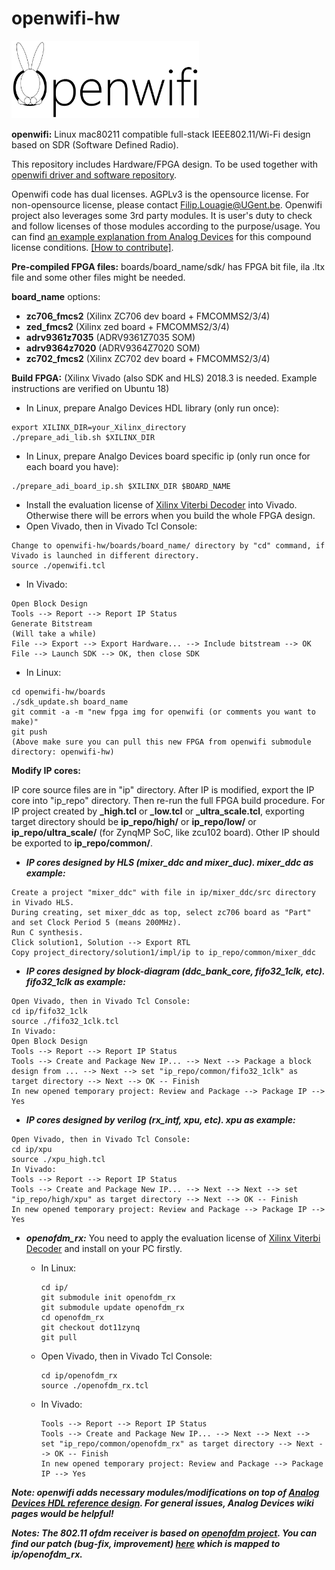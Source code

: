 # openwifi-hw
<img src="./openwifi-logo.png" width="300">

**openwifi:** Linux mac80211 compatible full-stack IEEE802.11/Wi-Fi design based on SDR (Software Defined Radio).

This repository includes Hardware/FPGA design. To be used together with [openwifi driver and software repository](https://github.com/open-sdr/openwifi).

Openwifi code has dual licenses. AGPLv3 is the opensource license. For non-opensource license, please contact Filip.Louagie@UGent.be. Openwifi project also leverages some 3rd party modules. It is user's duty to check and follow licenses of those modules according to the purpose/usage. You can find [an example explanation from Analog Devices](https://github.com/analogdevicesinc/hdl/blob/master/LICENSE) for this compound license conditions. [[How to contribute]](https://github.com/open-sdr/openwifi-hw/blob/master/CONTRIBUTING.md).

**Pre-compiled FPGA files:** boards/board_name/sdk/ has FPGA bit file, ila .ltx file and some other files might be needed.

**board_name** options:
- **zc706_fmcs2** (Xilinx ZC706 dev board + FMCOMMS2/3/4)
- **zed_fmcs2** (Xilinx zed board + FMCOMMS2/3/4)
- **adrv9361z7035** (ADRV9361Z7035 SOM)
- **adrv9364z7020** (ADRV9364Z7020 SOM)
- **zc702_fmcs2** (Xilinx ZC702 dev board + FMCOMMS2/3/4)

**Build FPGA:** (Xilinx Vivado (also SDK and HLS) 2018.3 is needed. Example instructions are verified on Ubuntu 18)

* In Linux, prepare Analgo Devices HDL library (only run once):

```
export XILINX_DIR=your_Xilinx_directory
./prepare_adi_lib.sh $XILINX_DIR
```
* In Linux, prepare Analgo Devices board specific ip (only run once for each board you have):

```
./prepare_adi_board_ip.sh $XILINX_DIR $BOARD_NAME
```
* Install the evaluation license of [Xilinx Viterbi Decoder](https://www.xilinx.com/products/intellectual-property/viterbi_decoder.html) into Vivado. Otherwise there will be errors when you build the whole FPGA design. 
* Open Vivado, then in Vivado Tcl Console:
```
Change to openwifi-hw/boards/board_name/ directory by "cd" command, if Vivado is launched in different directory.
source ./openwifi.tcl
```
* In Vivado:
```
Open Block Design
Tools --> Report --> Report IP Status
Generate Bitstream
(Will take a while)
File --> Export --> Export Hardware... --> Include bitstream --> OK
File --> Launch SDK --> OK, then close SDK
```
* In Linux:
```
cd openwifi-hw/boards
./sdk_update.sh board_name
git commit -a -m "new fpga img for openwifi (or comments you want to make)"
git push
(Above make sure you can pull this new FPGA from openwifi submodule directory: openwifi-hw)
```
**Modify IP cores:**

IP core source files are in "ip" directory. After IP is modified, export the IP core into "ip_repo" directory. Then re-run the full FPGA build procedure. For IP project created by **_high.tcl** or **_low.tcl** or **_ultra_scale.tcl**, exporting target directory should be **ip_repo/high/** or **ip_repo/low/** or **ip_repo/ultra_scale/** (for ZynqMP SoC, like zcu102 board). Other IP should be exported to **ip_repo/common/**.

* ***IP cores designed by HLS (mixer_ddc and mixer_duc). mixer_ddc as example:***

```
Create a project "mixer_ddc" with file in ip/mixer_ddc/src directory in Vivado HLS.
During creating, set mixer_ddc as top, select zc706 board as "Part" and set Clock Period 5 (means 200MHz).
Run C synthesis.
Click solution1, Solution --> Export RTL
Copy project_directory/solution1/impl/ip to ip_repo/common/mixer_ddc
```
* ***IP cores designed by block-diagram (ddc_bank_core, fifo32_1clk, etc). fifo32_1clk as example:***

```
Open Vivado, then in Vivado Tcl Console:
cd ip/fifo32_1clk
source ./fifo32_1clk.tcl
In Vivado:
Open Block Design
Tools --> Report --> Report IP Status
Tools --> Create and Package New IP... --> Next --> Package a block design from ... --> Next --> set "ip_repo/common/fifo32_1clk" as target directory --> Next --> OK -- Finish
In new opened temporary project: Review and Package --> Package IP --> Yes
```
* ***IP cores designed by verilog (rx_intf, xpu, etc). xpu as example:***

```
Open Vivado, then in Vivado Tcl Console:
cd ip/xpu
source ./xpu_high.tcl
In Vivado:
Tools --> Report --> Report IP Status
Tools --> Create and Package New IP... --> Next --> Next --> set "ip_repo/high/xpu" as target directory --> Next --> OK -- Finish
In new opened temporary project: Review and Package --> Package IP --> Yes
```
* ***openofdm_rx:***
You need to apply the evaluation license of [Xilinx Viterbi Decoder](https://www.xilinx.com/products/intellectual-property/viterbi_decoder.html) and install on your PC firstly.

  * In Linux:
  
        cd ip/
        git submodule init openofdm_rx
        git submodule update openofdm_rx
        cd openofdm_rx
        git checkout dot11zynq
        git pull
  * Open Vivado, then in Vivado Tcl Console:
        
        cd ip/openofdm_rx
        source ./openofdm_rx.tcl
  * In Vivado:
  
        Tools --> Report --> Report IP Status
        Tools --> Create and Package New IP... --> Next --> Next --> set "ip_repo/common/openofdm_rx" as target directory --> Next --> OK -- Finish
        In new opened temporary project: Review and Package --> Package IP --> Yes

***Note: openwifi adds necessary modules/modifications on top of [Analog Devices HDL reference design](https://github.com/analogdevicesinc/hdl). For general issues, Analog Devices wiki pages would be helpful!***

***Notes: The 802.11 ofdm receiver is based on [openofdm project](https://github.com/jhshi/openofdm). You can find our patch (bug-fix, improvement) [here](https://github.com/open-sdr/openofdm/tree/dot11zynq) which is mapped to ip/openofdm_rx.***
